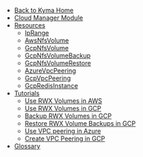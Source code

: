 <!-- markdown-link-check-disable -->
* [Back to Kyma Home](/)
* [Cloud Manager Module](/cloud-manager/user/README.md)
* [Resources](/cloud-manager/user/resources/README.md)
  * [IpRange](/cloud-manager/user/resources/04-10-iprange.md)
  * [AwsNfsVolume](/cloud-manager/user/resources/04-20-10-aws-nfs-volume.md)
  * [GcpNfsVolume](/cloud-manager/user/resources/04-30-10-gcp-nfs-volume.md)
  * [GcpNfsVolumeBackup](/cloud-manager/user/resources/04-70-10-gcp-nfs-volume-backup.md)
  * [GcpNfsVolumeRestore](/cloud-manager/user/resources/04-90-10-gcp-nfs-volume-restore.md)
  * [AzureVpcPeering](/cloud-manager/user/resources/04-40-10-azure-vpc-peering.md)
  * [GcpVpcPeering](/cloud-manager/user/resources/04-50-gcp-vpc-peering.md)
  * [GcpRedisInstance](/cloud-manager/user/resources/04-60-gcp-redis-instance.md)
* [Tutorials](/cloud-manager/user/tutorials/README.md)
  * [Use RWX Volumes in AWS](/cloud-manager/user/tutorials/01-10-aws-nfs-volume.md)
  * [Use RWX Volumes in GCP](/cloud-manager/user/tutorials/01-20-gcp-nfs-volume.md)
  * [Backup RWX Volumes in GCP](/cloud-manager/user/tutorials/01-70-gcp-nfs-volume-backup.md)
  * [Restore RWX Volume Backups in GCP](/cloud-manager/user/tutorials/01-90-gcp-nfs-volume-restore.md)
  * [Use VPC peering in Azure](/cloud-manager/user/tutorials/01-30-azure-vpc-peering.md)
  * [Create VPC Peering in GCP](/cloud-manager/user/tutorials/01-30-gcp-vpc-peering.md)
* [Glossary](/cloud-manager/user/00-10-glossary.md)
<!-- markdown-link-check-enable -->
